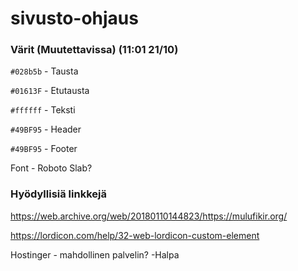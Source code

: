 # sivusto-ohjaus

### Värit (Muutettavissa) (11:01 21/10)

`#028b5b` - Tausta

`#01613F` - Etutausta 

`#ffffff` - Teksti

`#49BF95` - Header

`#49BF95` - Footer

Font - Roboto Slab?

### Hyödyllisiä linkkejä

https://web.archive.org/web/20180110144823/https://mulufikir.org/

https://lordicon.com/help/32-web-lordicon-custom-element

Hostinger - mahdollinen palvelin? -Halpa
